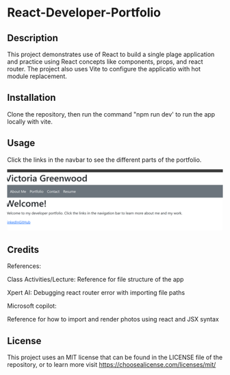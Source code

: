 # React-Developer-Portfolio


## Description

This project demonstrates use of React to build a single plage application and practice using React concepts like components, props, and react router. The project also uses Vite to configure the applicatio with hot module replacement.

## Installation

Clone the repository, then run the command "npm run dev' to run the app locally with vite.

## Usage

Click the links in the navbar to see the different parts of the portfolio. 

![portfolio home page screenshot](./src/components/assets/images/react-portfolio-screenshot.png)
    

## Credits

References:

Class Activities/Lecture:
Reference for file structure of the app

Xpert AI:
Debugging react router error with importing file paths

Microsoft copilot:

Reference for how to import and render photos using react and JSX syntax


## License

This project uses an MIT license that can be found in the LICENSE file of the repository, or to learn more visit https://choosealicense.com/licenses/mit/
